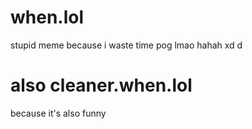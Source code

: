 # when.lol
stupid meme because i waste time
pog
lmao hahah xd
d
# also cleaner.when.lol
because it's also funny
